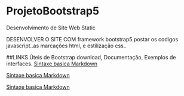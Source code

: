 # ProjetoBootstrap5
Desenvolvimento de Site Web Static 

DESENVOLVER O SITE COM framework bootstrap5
postar os codigos javascript..as marcações html, e estilização css..

##LINKS Úteis de Bootstrap download, Documentação, Exemplos de interfaces.
[Sintaxe basica Markdown](https://getbootstrap.com/)

[Sintaxe basica Markdown](https://getbootstrap.com/docs/5.1/getting-started/introduction/)

[Sintaxe basica Markdown](https://getbootstrap.com/docs/5.1/examples/)
